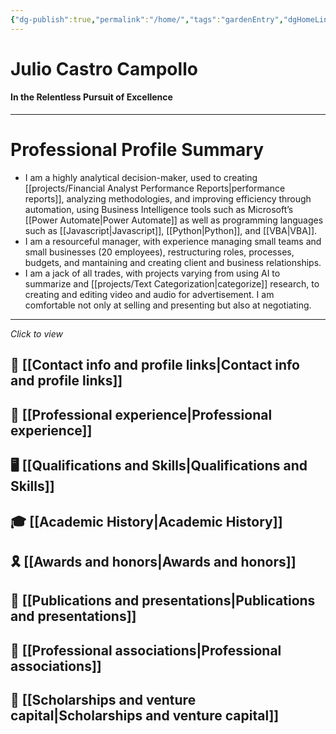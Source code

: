 ```yaml
---
{"dg-publish":true,"permalink":"/home/","tags":"gardenEntry","dgHomeLink":true,"dgPassFrontmatter":false}
---
```



# Julio Castro Campollo
#### **In the Relentless Pursuit of Excellence**

---
# Professional Profile Summary
- I am a highly analytical decision-maker, used to creating [[projects/Financial Analyst Performance Reports|performance reports]], analyzing methodologies, and improving efficiency through automation, using Business Intelligence tools such as Microsoft’s [[Power Automate|Power Automate]] as well as programming languages such as [[Javascript|Javascript]], [[Python|Python]], and [[VBA|VBA]].
- I am a resourceful manager, with experience managing small teams and small businesses (20 employees), restructuring roles, processes, budgets, and mantaining and creating client and business relationships.
- I am a jack of all trades, with projects varying from using AI to summarize and [[projects/Text Categorization|categorize]] research, to creating and editing video and audio for advertisement. I am comfortable not only at selling and presenting but also at negotiating. 
---

*Click to view*
## 📖 [[Contact info and profile links|Contact info and profile links]]
## 💼 [[Professional experience|Professional experience]]
## 🖥️ [[Qualifications and Skills|Qualifications and Skills]]
## 🎓 [[Academic History|Academic History]]
## 🎗️ [[Awards and honors|Awards and honors]]
## 📑 [[Publications and presentations|Publications and presentations]]
## 🥂 [[Professional associations|Professional associations]]
## 🏦 [[Scholarships and venture capital|Scholarships and venture capital]]


